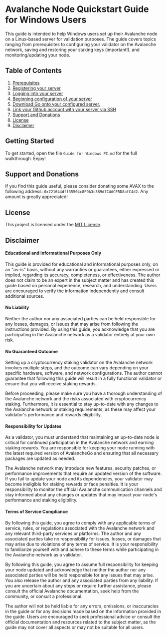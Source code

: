 # Avalanche Node Quickstart Guide for Windows Users

This guide is intended to help Windows users set up their Avalanche node on a Linux-based server for validation purposes. The guide covers topics ranging from prerequisites to configuring your validator on the Avalanche network, saving and restoring your staking keys (important!), and monitoring/updating your node.

## Table of Contents

1. [Prerequisites](https://github.com/MoonBoi9001/Avalanche-node-quickstart-quide/blob/main/Guide%20for%20Windows%20PC.md#prerequisites)
2. [Registering your server](https://github.com/MoonBoi9001/Avalanche-node-quickstart-quide/blob/main/Guide%20for%20Windows%20PC.md#registering-your-server)
3. [Logging into your server](https://github.com/MoonBoi9001/Avalanche-node-quickstart-quide/blob/main/Guide%20for%20Windows%20PC.md#logging-into-your-server)
4. [Beginning configuration of your server](https://github.com/MoonBoi9001/Avalanche-node-quickstart-quide/blob/main/Guide%20for%20Windows%20PC.md#beginning-configuration-of-your-server)
5. [Download Go onto your configured server.](https://github.com/MoonBoi9001/Avalanche-node-quickstart-quide/blob/main/Guide%20for%20Windows%20PC.md#download-go-onto-your-configured-server)
6. [Link your Github account with your server via SSH](https://github.com/MoonBoi9001/Avalanche-node-quickstart-quide/blob/main/Guide%20for%20Windows%20PC.md#link-your-github-account-with-your-server-via-ssh)
7. [Support and Donations](https://github.com/MoonBoi9001/Avalanche-node-quickstart-quide#support-and-donations)
8. [License](https://github.com/MoonBoi9001/Avalanche-node-quickstart-quide#license)
9. [Disclaimer](https://github.com/MoonBoi9001/Avalanche-node-quickstart-quide#disclaimer)

## Getting Started

To get started, open the file `Guide for Windows PC.md` for the full walkthrough. Enjoy!

## Support and Donations

If you find this guide useful, please consider donating some AVAX to the following address: `0x721644dff35504c8F9A3c389d7C4dCE5D8afC4d2`. Any amount is greatly appreciated!

## License

This project is licensed under the [MIT License](LICENSE).

## Disclaimer

#### Educational and Informational Purposes Only
This guide is provided for educational and informational purposes only, on an "as-is" basis, without any warranties or guarantees, either expressed or implied, regarding its accuracy, completeness, or effectiveness. The author does not claim to be an expert in the subject matter and has created this guide based on personal experience, research, and understanding. Users are encouraged to verify the information independently and consult additional sources.

#### No Liability
Neither the author nor any associated parties can be held responsible for any losses, damages, or issues that may arise from following the instructions provided. By using this guide, you acknowledge that you are participating in the Avalanche network as a validator entirely at your own risk.

#### No Guaranteed Outcome
Setting up a cryptocurrency staking validator on the Avalanche network involves multiple steps, and the outcome can vary depending on your specific hardware, software, and network configurations. The author cannot guarantee that following this guide will result in a fully functional validator or ensure that you will receive staking rewards.

Before proceeding, please make sure you have a thorough understanding of the Avalanche network and the risks associated with cryptocurrency staking. Furthermore, it is essential to stay up-to-date with any changes to the Avalanche network or staking requirements, as these may affect your validator's performance and rewards eligibility.

#### Responsibility for Updates
As a validator, you must understand that maintaining an up-to-date node is critical for continued participation in the Avalanche network and earning staking rewards. You are responsible for keeping your node running with the latest required version of AvalancheGo and ensuring that all necessary packages are updated as needed.

The Avalanche network may introduce new features, security patches, or performance improvements that require an updated version of the software. If you fail to update your node and its dependencies, your validator may become ineligible for staking rewards or face penalties. It is your responsibility to monitor the official Avalanche communication channels and stay informed about any changes or updates that may impact your node's performance and staking eligibility.

#### Terms of Service Compliance
By following this guide, you agree to comply with any applicable terms of service, rules, or regulations associated with the Avalanche network and any relevant third-party services or platforms. The author and any associated parties take no responsibility for issues, losses, or damages that may arise due to violations of any terms of service. It is your responsibility to familiarize yourself with and adhere to these terms while participating in the Avalanche network as a validator.

By following this guide, you agree to assume full responsibility for keeping your node updated and acknowledge that neither the author nor any associated parties will be held responsible for any issues that may arise. You also release the author and any associated parties from any liability. If you are uncertain about any steps or require further assistance, please consult the official Avalanche documentation, seek help from the community, or consult a professional.

The author will not be held liable for any errors, omissions, or inaccuracies in the guide or for any decisions made based on the information provided in the guide. Users are encouraged to seek professional advice or consult the official documentation and resources related to the subject matter, as the guide may not cover all aspects or may not be suitable for all users.

